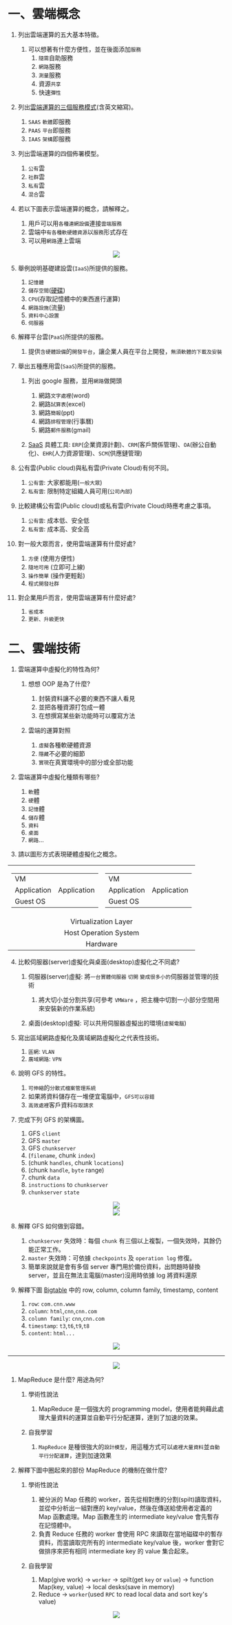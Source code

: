 # 一、雲端概念

1. 列出雲端運算的五大基本特徵。

   1. 可以想著有什麼方便性，並在後面添加`服務`
      1. `隨需`自助服務
      2. `網路`服務
      3. `測量`服務
      4. 資源`共享`
      5. 快速`彈性`

2) 列出[雲端運算的三個服務模式](https://medium.com/@stfk1105/iaas-paas-saas-%E4%B8%89%E5%85%84%E5%BC%9F-c745dfa0cfd4)(含英文縮寫)。

   1. `SAAS` `軟體`即服務
   2. `PAAS` `平台`即服務
   3. `IAAS` `架構`即服務

3) 列出雲端運算的四個佈署模型。

   1. `公有`雲
   2. `社群`雲
   3. `私有`雲
   4. `混合`雲

4) 若以下圖表示雲端運算的概念，請解釋之。

   1. 用戶可以用`各種連網設備`連接`雲端服務`
   2. 雲端中`有各種軟硬體資源`以`服務`形式存在
   3. 可以用`網路`連上雲端

<div style="text-align:center">
  <img src="./image/1.png">
</div>

5. 舉例說明基礎建設雲(`IaaS`)所提供的服務。

   1. `記憶體`
   2. `儲存空間`([硬碟](https://medium.com/@racktar7743/%E4%BB%8B%E7%B4%B9%E9%9B%BB%E8%85%A6%E4%B8%89%E9%83%A8%E4%BB%B6-cpu-%E8%A8%98%E6%86%B6%E9%AB%94%E4%BB%A5%E5%8F%8A%E7%A1%AC%E7%A2%9F%E6%98%AF%E5%A6%82%E4%BD%95%E7%9A%84%E9%81%8B%E4%BD%9C-79031855761a))
   3. `CPU`(存取記憶體中的東西進行運算)
   4. `網路設施`(流量)
   5. `資料中心設置`
   6. `伺服器`

6. 解釋平台雲(`PaaS`)所提供的服務。

   1. 提供`含硬體設備`的`開發平台`，讓企業人員在平台上開發，`無須軟體的下載及安裝`

7. 舉出五種應用雲(`SaaS`)所提供的服務。

   1. 列出 google 服務，並用`網路`做開頭

      1. 網路`文字處裡`(word)
      2. 網路`試算表`(excel)
      3. 網路`簡報`(ppt)
      4. 網路`排程管理`(行事曆)
      5. 網路`郵件服務`(gmail)

   2. [SaaS](https://kknews.cc/news/aar5xnn.html) 具體工具: `ERP`(企業資源計劃)、`CRM`(客戶關係管理)、`OA`(辦公自動化)、`EHR`(人力資源管理)、`SCM`(供應鏈管理)

8. 公有雲(Public cloud)與私有雲(Private Cloud)有何不同。

   1. `公有雲`: 大家都能用(`一般大眾`)
   2. `私有雲`: 限制特定組織人員可用(`公司內部`)

9. 比較建構公有雲(Public cloud)或私有雲(Private Cloud)時應考慮之事項。

   1. `公有雲`: 成本低、安全低
   2. `私有雲`: 成本高、安全高

10. 對一般大眾而言，使用雲端運算有什麼好處?

    1. `方便` (使用方便性)
    2. `隨地可用` (立即可上線)
    3. `操作簡單` (操作更輕鬆)
    4. `程式開發社群`

11. 對企業用戶而言，使用雲端運算有什麼好處?

    1. `省成本`
    2. `更新、升級更快`

# 二、雲端技術

1. 雲端運算中虛擬化的特性為何?

   1. 想想 OOP 是為了什麼?

      1. 封裝資料讓不必要的東西不讓人看見
      2. 並把各種資源打包成一體
      3. 在想撰寫某些新功能時可以覆寫方法

   2. 雲端的運算對照

      1. `虛擬`各種軟硬體資源
      2. `隱藏`不必要的細節
      3. `實現`在真實環境中的部分或全部功能

2. 雲端運算中虛擬化種類有哪些?

   1. `軟`體
   2. `硬`體
   3. `記憶`體
   4. `儲存`體
   5. `資料`
   6. `桌面`
   7. `網路`...

3. 請以圖形方式表現硬體虛擬化之概念。

<table style="text-align: center;">
  <tr>
    <td>
      <table>
        <tr><td colspan="2">VM</td></tr>
        <tr>
          <td>Application</td>
          <td>Application</td>
        </tr>
        <tr><td colspan="2">Guest OS</td></tr>
      </table>
    </td>
    <td>
      <table>
        <tr><td colspan="2">VM</td></tr>
        <tr>
          <td>Application</td>
          <td>Application</td>
        </tr>
        <tr><td colspan="2">Guest OS</td></tr>
      </table>
    </td>
  </tr>
  <tr>
    <td colspan="2">Virtualization Layer</td>
  </tr>
  <tr>
    <td colspan="2">Host Operation System</td>
  </tr>
  <tr>
    <td colspan="2">Hardware</td>
  </tr>
</table>

4. 比較伺服器(server)虛擬化與桌面(desktop)虛擬化之不同處?

   1. 伺服器(server)虛擬: 將`一台實體伺服器` `切開` `變成很多小的`伺服器並管理的技術

      1. 將大切小並分割共享(可參考 `VMWare` ，把主機中切割一小部分空間用來安裝新的作業系統)

   2. 桌面(desktop)虛擬: 可以共用伺服器虛擬出的環境(`虛擬電腦`)

5. 寫出區域網路虛擬化及廣域網路虛擬化之代表性技術。

   1. `區網`: `VLAN`
   2. `廣域網路`: `VPN`

6. 說明 GFS 的特性。

   1. `可伸縮`的`分散式檔案管理系統`
   2. 如果將資料儲存在一堆便宜電腦中，`GFS可以容錯`
   3. `高效處裡`客戶資料`存取請求`

7. 完成下列 GFS 的架構圖。

   1. GFS `client`
   2. GFS `master`
   3. GFS `chunkserver`
   4. (`filename`, chunk `index`)
   5. (chunk `handles`, chunk `locations`)
   6. (chunk `handle`, `byte` range)
   7. chunk `data`
   8. `instructions` to `chunkserver`
   9. `chunkserver` `state`

<div style="text-align:center">
  <img src="./image/6.png">
</div>

<div style="text-align:center">
  <img src="./image/2.png">
</div>

8. 解釋 GFS 如何做到容錯。

   1. `chunkserver` 失效時：每個 `chunk` 有三個以上複製，一個失效時，其餘仍能正常工作。
   2. `master` 失效時：可依據 `checkpoints` 及 `operation log` 修復。
   3. 簡單來說就是會有多個 server 專門用於備份資料，出問題時替換 server，並且在無法主電腦(master)沒用時依據 log 將資料還原

9. 解釋下圖 [Bigtable](https://mlwmlw.org/2011/01/cassandra-the-definitive-guide/) 中的 row, column, column family, timestamp, content

   1. `row`: `com.cnn.www`
   2. `column`: `html`,`cnn`,`cnn.com`
   3. `column family`: `cnn`,`cnn.com`
   4. `timestamp`: `t3`,`t6`,`t9`,`t8`
   5. `content`: `html...`

<div style="text-align:center">
  <img src="./image/5.png">
</div>

---

<div style="text-align:center">
  <img src="./image/3.png">
</div>

1.  MapReduce 是什麼? 用途為何?

    1. 學術性說法

       1. MapReduce 是一個強大的 programming model，使用者能夠藉此處理大量資料的運算並自動平行分配運算，達到了加速的效果。

    2. 自我學習

       1. `MapReduce` 是種很強大的`設計模型`，用這種方式可以`處裡大量資料`並`自動平行分配運算`，達到加速效果

2.  解釋下圖中圈起來的部份 MapReduce 的機制在做什麼?

    1. 學術性說法

       1. 被分派的 Map 任務的 worker，首先從相對應的分割(spilt)讀取資料，並從中分析出一組對應的 key/value，然後在傳送給使用者定義的 Map 函數處理。Map 函數產生的 intermediate key/value 會先暫存在記憶體中。
       2. 負責 Reduce 任務的 worker 會使用 RPC 來讀取在當地磁碟中的暫存資料，而當讀取完所有的 intermediate key/value 後，worker 會對它做排序來把有相同 intermediate key 的 value 集合起來。

    2. 自我學習

       1. Map(give work) → `worker` → spilt(get `key` or `value`) → function Map(key, value) → local desks(save in memory)
       2. Reduce → `worker`(used `RPC` to read local data and sort key's value)

<div style="text-align:center">
  <img src="./image/4.png">
</div>
